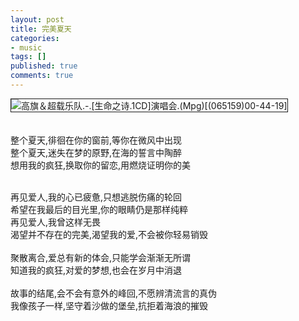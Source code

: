 ```yaml
---
layout: post
title: 完美夏天
categories:
- music
tags: []
published: true
comments: true
---
```

<p><span class="Apple-style-span"><span class="Apple-style-span"><img alt="高旗＆超载乐队.-.[生命之诗.1CD]演唱会.(Mpg)[(065159)00-44-19]" src="http://photo.yupoo.com/walkerwzy/838576769710/large/" border="1" /></span><br /><br /><br />整个夏天,徘徊在你的窗前,等你在微风中出现<br />整个夏天,迷失在梦的原野,在海的誓言中陶醉<br />想用我的疯狂,换取你的留恋,用燃烧证明你的美<br /><br /></span>
<div><span class="Apple-style-span">再见爱人,我的心已疲惫,只想逃脱伤痛的轮回<br />希望在我最后的目光里,你的眼睛仍是那样纯粹<br />再见爱人,我曾这样无畏<br />渴望并不存在的完美,渴望我的爱,不会被你轻易销毁<br /><br /></span></div>
<div><span class="Apple-style-span">聚散离合,爱总有新的体会,只能学会渐渐无所谓<br />知道我的疯狂,对爱的梦想,也会在岁月中消退<br /><br /></span></div>
<div><span class="Apple-style-span">故事的结尾,会不会有意外的峰回,不愿辨清流言的真伪<br />我像孩子一样,坚守着沙做的堡垒,抗拒着海浪的摧毁</span></div></p>
